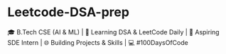 # Leetcode-DSA-prep
🎓 B.Tech CSE (AI &amp; ML) | 🧠 Learning DSA &amp; LeetCode Daily | 🚀 Aspiring SDE Intern | 🌐 Building Projects &amp; Skills | 💻 #100DaysOfCode
